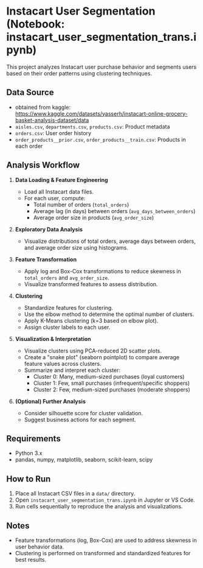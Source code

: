 # Instacart User Segmentation (Notebook: instacart_user_segmentation_trans.ipynb)

This project analyzes Instacart user purchase behavior and segments users based on their order patterns using clustering techniques.

## Data Source
- obtained from kaggle: https://www.kaggle.com/datasets/yasserh/instacart-online-grocery-basket-analysis-dataset/data
- `aisles.csv`, `departments.csv`, `products.csv`: Product metadata
- `orders.csv`: User order history
- `order_products__prior.csv`, `order_products__train.csv`: Products in each order

## Analysis Workflow

1. **Data Loading & Feature Engineering**
   - Load all Instacart data files.
   - For each user, compute:
     - Total number of orders (`total_orders`)
     - Average lag (in days) between orders (`avg_days_between_orders`)
     - Average order size in products (`avg_order_size`)

2. **Exploratory Data Analysis**
   - Visualize distributions of total orders, average days between orders, and average order size using histograms.

3. **Feature Transformation**
   - Apply log and Box-Cox transformations to reduce skewness in `total_orders` and `avg_order_size`.
   - Visualize transformed features to assess distribution.

4. **Clustering**
   - Standardize features for clustering.
   - Use the elbow method to determine the optimal number of clusters.
   - Apply K-Means clustering (k=3 based on elbow plot).
   - Assign cluster labels to each user.

5. **Visualization & Interpretation**
   - Visualize clusters using PCA-reduced 2D scatter plots.
   - Create a "snake plot" (seaborn pointplot) to compare average feature values across clusters.
   - Summarize and interpret each cluster:
     - Cluster 0: Many, medium-sized purchases (loyal customers)
     - Cluster 1: Few, small purchases (infrequent/specific shoppers)
     - Cluster 2: Few, medium-sized purchases (moderate shoppers)

6. **(Optional) Further Analysis**
   - Consider silhouette score for cluster validation.
   - Suggest business actions for each segment.

## Requirements
- Python 3.x
- pandas, numpy, matplotlib, seaborn, scikit-learn, scipy

## How to Run
1. Place all Instacart CSV files in a `data/` directory.
2. Open `instacart_user_segmentation_trans.ipynb` in Jupyter or VS Code.
3. Run cells sequentially to reproduce the analysis and visualizations.

## Notes
- Feature transformations (log, Box-Cox) are used to address skewness in user behavior data.
- Clustering is performed on transformed and standardized features for best results.